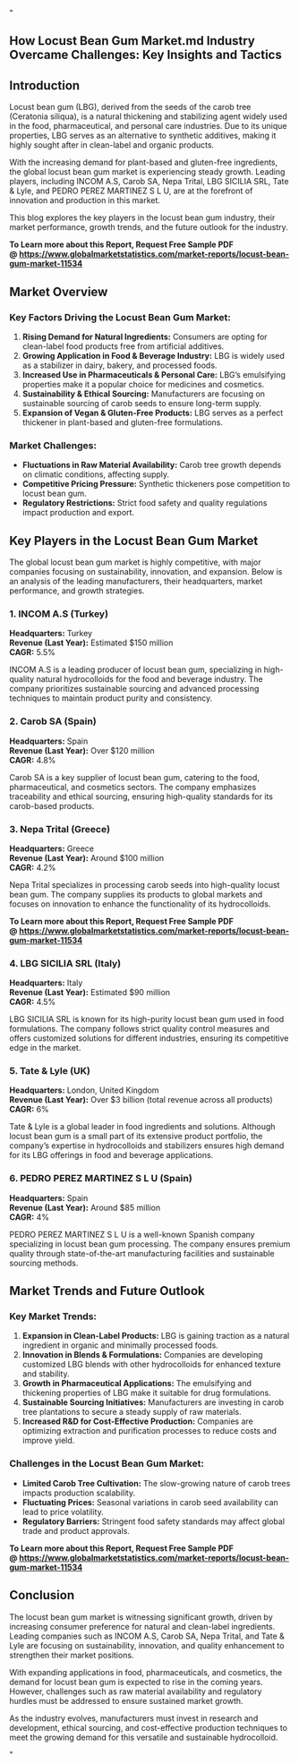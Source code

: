 "<h2><strong>How Locust Bean Gum Market.md Industry Overcame Challenges: Key Insights and Tactics</strong></h2><h2><strong>Introduction</strong></h2>
<p data-start=""221"" data-end=""574"">Locust bean gum (LBG), derived from the seeds of the carob tree (Ceratonia siliqua), is a natural thickening and stabilizing agent widely used in the food, pharmaceutical, and personal care industries. Due to its unique properties, LBG serves as an alternative to synthetic additives, making it highly sought after in clean-label and organic products.</p>
<p data-start=""576"" data-end=""903"">With the increasing demand for plant-based and gluten-free ingredients, the global locust bean gum market is experiencing steady growth. Leading players, including INCOM A.S, Carob SA, Nepa Trital, LBG SICILIA SRL, Tate &amp; Lyle, and PEDRO PEREZ MARTINEZ S L U, are at the forefront of innovation and production in this market.</p>
<p data-start=""905"" data-end=""1056"">This blog explores the key players in the locust bean gum industry, their market performance, growth trends, and the future outlook for the industry.</p>
<p data-start=""905"" data-end=""1056""><strong>To Learn more about this Report, Request Free Sample PDF @&nbsp;<a href=""https://www.globalmarketstatistics.com/market-reports/locust-bean-gum-market-11534"">https://www.globalmarketstatistics.com/market-reports/locust-bean-gum-market-11534</a></strong></p>
<h2 data-start=""1065"" data-end=""1089""><strong data-start=""1068"" data-end=""1087"">Market Overview</strong></h2>
<h3 data-start=""1091"" data-end=""1148""><strong data-start=""1095"" data-end=""1146"">Key Factors Driving the Locust Bean Gum Market:</strong></h3>
<ol data-start=""1149"" data-end=""1822"">
<li data-start=""1149"" data-end=""1279""><strong data-start=""1152"" data-end=""1194"">Rising Demand for Natural Ingredients:</strong> Consumers are opting for clean-label food products free from artificial additives.</li>
<li data-start=""1280"" data-end=""1411""><strong data-start=""1283"" data-end=""1335"">Growing Application in Food &amp; Beverage Industry:</strong> LBG is widely used as a stabilizer in dairy, bakery, and processed foods.</li>
<li data-start=""1412"" data-end=""1553""><strong data-start=""1415"" data-end=""1468"">Increased Use in Pharmaceuticals &amp; Personal Care:</strong> LBG&rsquo;s emulsifying properties make it a popular choice for medicines and cosmetics.</li>
<li data-start=""1554"" data-end=""1691""><strong data-start=""1557"" data-end=""1595"">Sustainability &amp; Ethical Sourcing:</strong> Manufacturers are focusing on sustainable sourcing of carob seeds to ensure long-term supply.</li>
<li data-start=""1692"" data-end=""1822""><strong data-start=""1695"" data-end=""1741"">Expansion of Vegan &amp; Gluten-Free Products:</strong> LBG serves as a perfect thickener in plant-based and gluten-free formulations.</li>
</ol>
<h3 data-start=""1824"" data-end=""1852""><strong data-start=""1828"" data-end=""1850"">Market Challenges:</strong></h3>
<ul data-start=""1853"" data-end=""2173"">
<li data-start=""1853"" data-end=""1971""><strong data-start=""1855"" data-end=""1901"">Fluctuations in Raw Material Availability:</strong> Carob tree growth depends on climatic conditions, affecting supply.</li>
<li data-start=""1972"" data-end=""2067""><strong data-start=""1974"" data-end=""2007"">Competitive Pricing Pressure:</strong> Synthetic thickeners pose competition to locust bean gum.</li>
<li data-start=""2068"" data-end=""2173""><strong data-start=""2070"" data-end=""2098"">Regulatory Restrictions:</strong> Strict food safety and quality regulations impact production and export.</li>
</ul>
<h2 data-start=""2182"" data-end=""2232""><strong data-start=""2185"" data-end=""2230"">Key Players in the Locust Bean Gum Market</strong></h2>
<p data-start=""2234"" data-end=""2482"">The global locust bean gum market is highly competitive, with major companies focusing on sustainability, innovation, and expansion. Below is an analysis of the leading manufacturers, their headquarters, market performance, and growth strategies.</p>
<h3 data-start=""2484"" data-end=""2515""><strong data-start=""2488"" data-end=""2513"">1. INCOM A.S (Turkey)</strong></h3>
<p data-start=""2516"" data-end=""2609""><strong data-start=""2516"" data-end=""2533"">Headquarters:</strong> Turkey<br data-start=""2540"" data-end=""2543"" /><strong data-start=""2543"" data-end=""2567"">Revenue (Last Year):</strong> Estimated $150 million<br data-start=""2590"" data-end=""2593"" /><strong data-start=""2593"" data-end=""2602"">CAGR:</strong> 5.5%</p>
<p data-start=""2611"" data-end=""2875"">INCOM A.S is a leading producer of locust bean gum, specializing in high-quality natural hydrocolloids for the food and beverage industry. The company prioritizes sustainable sourcing and advanced processing techniques to maintain product purity and consistency.</p>
<h3 data-start=""2877"" data-end=""2906""><strong data-start=""2881"" data-end=""2904"">2. Carob SA (Spain)</strong></h3>
<p data-start=""2907"" data-end=""2994""><strong data-start=""2907"" data-end=""2924"">Headquarters:</strong> Spain<br data-start=""2930"" data-end=""2933"" /><strong data-start=""2933"" data-end=""2957"">Revenue (Last Year):</strong> Over $120 million<br data-start=""2975"" data-end=""2978"" /><strong data-start=""2978"" data-end=""2987"">CAGR:</strong> 4.8%</p>
<p data-start=""2996"" data-end=""3225"">Carob SA is a key supplier of locust bean gum, catering to the food, pharmaceutical, and cosmetics sectors. The company emphasizes traceability and ethical sourcing, ensuring high-quality standards for its carob-based products.</p>
<h3 data-start=""3227"" data-end=""3260""><strong data-start=""3231"" data-end=""3258"">3. Nepa Trital (Greece)</strong></h3>
<p data-start=""3261"" data-end=""3351""><strong data-start=""3261"" data-end=""3278"">Headquarters:</strong> Greece<br data-start=""3285"" data-end=""3288"" /><strong data-start=""3288"" data-end=""3312"">Revenue (Last Year):</strong> Around $100 million<br data-start=""3332"" data-end=""3335"" /><strong data-start=""3335"" data-end=""3344"">CAGR:</strong> 4.2%</p>
<p data-start=""3353"" data-end=""3568"">Nepa Trital specializes in processing carob seeds into high-quality locust bean gum. The company supplies its products to global markets and focuses on innovation to enhance the functionality of its hydrocolloids.</p>
<p data-start=""3353"" data-end=""3568""><strong>To Learn more about this Report, Request Free Sample PDF @&nbsp;<a href=""https://www.globalmarketstatistics.com/market-reports/locust-bean-gum-market-11534"">https://www.globalmarketstatistics.com/market-reports/locust-bean-gum-market-11534</a></strong></p>
<h3 data-start=""3570"" data-end=""3606""><strong data-start=""3574"" data-end=""3604"">4. LBG SICILIA SRL (Italy)</strong></h3>
<p data-start=""3607"" data-end=""3698""><strong data-start=""3607"" data-end=""3624"">Headquarters:</strong> Italy<br data-start=""3630"" data-end=""3633"" /><strong data-start=""3633"" data-end=""3657"">Revenue (Last Year):</strong> Estimated $90 million<br data-start=""3679"" data-end=""3682"" /><strong data-start=""3682"" data-end=""3691"">CAGR:</strong> 4.5%</p>
<p data-start=""3700"" data-end=""3944"">LBG SICILIA SRL is known for its high-purity locust bean gum used in food formulations. The company follows strict quality control measures and offers customized solutions for different industries, ensuring its competitive edge in the market.</p>
<h3 data-start=""3946"" data-end=""3975""><strong data-start=""3950"" data-end=""3973"">5. Tate &amp; Lyle (UK)</strong></h3>
<p data-start=""3976"" data-end=""4112""><strong data-start=""3976"" data-end=""3993"">Headquarters:</strong> London, United Kingdom<br data-start=""4016"" data-end=""4019"" /><strong data-start=""4019"" data-end=""4043"">Revenue (Last Year):</strong> Over $3 billion (total revenue across all products)<br data-start=""4095"" data-end=""4098"" /><strong data-start=""4098"" data-end=""4107"">CAGR:</strong> 6%</p>
<p data-start=""4114"" data-end=""4392"">Tate &amp; Lyle is a global leader in food ingredients and solutions. Although locust bean gum is a small part of its extensive product portfolio, the company&rsquo;s expertise in hydrocolloids and stabilizers ensures high demand for its LBG offerings in food and beverage applications.</p>
<h3 data-start=""4394"" data-end=""4441""><strong data-start=""4398"" data-end=""4439"">6. PEDRO PEREZ MARTINEZ S L U (Spain)</strong></h3>
<p data-start=""4442"" data-end=""4528""><strong data-start=""4442"" data-end=""4459"">Headquarters:</strong> Spain<br data-start=""4465"" data-end=""4468"" /><strong data-start=""4468"" data-end=""4492"">Revenue (Last Year):</strong> Around $85 million<br data-start=""4511"" data-end=""4514"" /><strong data-start=""4514"" data-end=""4523"">CAGR:</strong> 4%</p>
<p data-start=""4530"" data-end=""4754"">PEDRO PEREZ MARTINEZ S L U is a well-known Spanish company specializing in locust bean gum processing. The company ensures premium quality through state-of-the-art manufacturing facilities and sustainable sourcing methods.</p>
<h2 data-start=""4763"" data-end=""4804""><strong data-start=""4766"" data-end=""4802"">Market Trends and Future Outlook</strong></h2>
<h3 data-start=""4806"" data-end=""4834""><strong data-start=""4810"" data-end=""4832"">Key Market Trends:</strong></h3>
<ol data-start=""4835"" data-end=""5552"">
<li data-start=""4835"" data-end=""4968""><strong data-start=""4838"" data-end=""4876"">Expansion in Clean-Label Products:</strong> LBG is gaining traction as a natural ingredient in organic and minimally processed foods.</li>
<li data-start=""4969"" data-end=""5122""><strong data-start=""4972"" data-end=""5012"">Innovation in Blends &amp; Formulations:</strong> Companies are developing customized LBG blends with other hydrocolloids for enhanced texture and stability.</li>
<li data-start=""5123"" data-end=""5259""><strong data-start=""5126"" data-end=""5168"">Growth in Pharmaceutical Applications:</strong> The emulsifying and thickening properties of LBG make it suitable for drug formulations.</li>
<li data-start=""5260"" data-end=""5400""><strong data-start=""5263"" data-end=""5300"">Sustainable Sourcing Initiatives:</strong> Manufacturers are investing in carob tree plantations to secure a steady supply of raw materials.</li>
<li data-start=""5401"" data-end=""5552""><strong data-start=""5404"" data-end=""5452"">Increased R&amp;D for Cost-Effective Production:</strong> Companies are optimizing extraction and purification processes to reduce costs and improve yield.</li>
</ol>
<h3 data-start=""5554"" data-end=""5605""><strong data-start=""5558"" data-end=""5603"">Challenges in the Locust Bean Gum Market:</strong></h3>
<ul data-start=""5606"" data-end=""5929"">
<li data-start=""5606"" data-end=""5716""><strong data-start=""5608"" data-end=""5643"">Limited Carob Tree Cultivation:</strong> The slow-growing nature of carob trees impacts production scalability.</li>
<li data-start=""5717"" data-end=""5821""><strong data-start=""5719"" data-end=""5742"">Fluctuating Prices:</strong> Seasonal variations in carob seed availability can lead to price volatility.</li>
<li data-start=""5822"" data-end=""5929""><strong data-start=""5824"" data-end=""5848"">Regulatory Barriers:</strong> Stringent food safety standards may affect global trade and product approvals.</li>
</ul>
<p><strong>To Learn more about this Report, Request Free Sample PDF @&nbsp;<a href=""https://www.globalmarketstatistics.com/market-reports/locust-bean-gum-market-11534"">https://www.globalmarketstatistics.com/market-reports/locust-bean-gum-market-11534</a></strong></p>
<h2 data-start=""5938"" data-end=""5957""><strong data-start=""5941"" data-end=""5955"">Conclusion</strong></h2>
<p data-start=""5959"" data-end=""6285"">The locust bean gum market is witnessing significant growth, driven by increasing consumer preference for natural and clean-label ingredients. Leading companies such as INCOM A.S, Carob SA, Nepa Trital, and Tate &amp; Lyle are focusing on sustainability, innovation, and quality enhancement to strengthen their market positions.</p>
<p data-start=""6287"" data-end=""6559"">With expanding applications in food, pharmaceuticals, and cosmetics, the demand for locust bean gum is expected to rise in the coming years. However, challenges such as raw material availability and regulatory hurdles must be addressed to ensure sustained market growth.</p>
<p data-start=""6561"" data-end=""6775"" data-is-last-node="""" data-is-only-node="""">As the industry evolves, manufacturers must invest in research and development, ethical sourcing, and cost-effective production techniques to meet the growing demand for this versatile and sustainable hydrocolloid.</p>"
